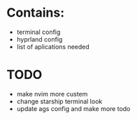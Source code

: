 # Contains:
- terminal config
- hyprland config
- list of aplications needed

# TODO
- make nvim more custem
- change starship terminal look
- update ags config and make more todo

